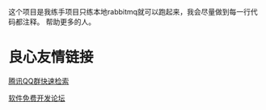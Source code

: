 这个项目是我练手项目只练本地rabbitmq就可以跑起来，我会尽量做到每一行代码都注释。
帮助更多的人。


 # 良心友情链接

[腾讯QQ群快速检索](http://u.720life.cn/s/8cf73f7c)

[软件免费开发论坛](http://u.720life.cn/s/bbb01dc0)